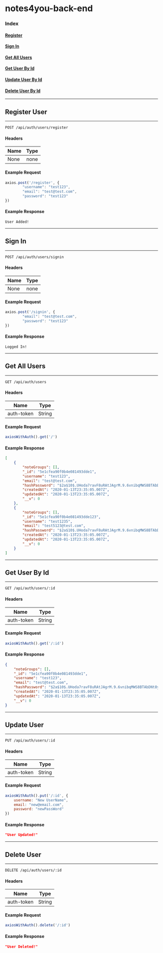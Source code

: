 # notes4you-back-end


### Index


#### [Register](#register-user)


#### [Sign In](#sign-in)


#### [Get All Users](#get-all-users)


#### [Get User By Id](#get-user-by-id)


#### [Update User By Id](#update-user)


#### [Delete User By Id](#delete_user)




***
## **Register User**
***
`POST /api/auth/users/register`


#### Headers
| Name              | Type            |
| ----------------- |:---------------:|
| None              | none            |

#### Example Request
```javascript
axios.post('/register', {
        "username": "test123",
        "email": "test@test.com",
        "password": "test123"
})
```

#### Example Response
`User Added!`


***
## **Sign In**
***
`POST /api/auth/users/signin`


#### Headers
| Name              | Type            |
| ----------------- |:---------------:|
| None              | none            |

#### Example Request
```javascript
axios.post('/signin', {
        "email": "test@test.com",
        "password": "test123"
})
```

#### Example Response
`Logged In!`



***
## **Get All Users**
***
`GET /api/auth/users`


#### Headers
| Name                    | Type              |
| ----------------------- |:-----------------:|
| auth-token              | String            |

#### Example Request
```javascript
axiosWithAuth().get('/')
```

#### Example Response
```json
[
    {
        "noteGroups": [],
        "_id": "5e1cfea90f0b4e081493dde1",
        "username": "test123",
        "email": "test@test.com",
        "hashPassword": "$2a$10$.UHoda7ravF8uRAtJAgrM.9.6vnibqMWS8BTAbDNt8ylZ1hvKSuGi",
        "createdAt": "2020-01-13T23:35:05.007Z",
        "updatedAt": "2020-01-13T23:35:05.007Z",
        "__v": 0
    },
    {
        "noteGroups": [],
        "_id": "5e1cfea90f0b4e081493dde123",
        "username": "test1235",
        "email": "test5123@test.com",
        "hashPassword": "$2a$10$.UHoda7ravF8uRAtJAgrM.9.6vnibqMWS8BTAbDNt8ylZ1hvKSuGi",
        "createdAt": "2020-01-13T23:35:05.007Z",
        "updatedAt": "2020-01-13T23:35:05.007Z",
        "__v": 0
    }
]
```


***
## **Get User By Id**
***
`GET /api/auth/users/:id`


#### Headers
| Name                    | Type              |
| ----------------------- |:-----------------:|
| auth-token              | String            |

#### Example Request
```javascript
axiosWithAuth().get('/:id')
```

#### Example Response
```json
{
    "noteGroups": [],
    "_id": "5e1cfea90f0b4e081493dde1",
    "username": "test123",
    "email": "test@test.com",
    "hashPassword": "$2a$10$.UHoda7ravF8uRAtJAgrM.9.6vnibqMWS8BTAbDNt8ylZ1hvKSuGi",
    "createdAt": "2020-01-13T23:35:05.007Z",
    "updatedAt": "2020-01-13T23:35:05.007Z",
    "__v": 0
}
```



***
## **Update User**
***
`PUT /api/auth/users/:id`


#### Headers
| Name                    | Type              |
| ----------------------- |:-----------------:|
| auth-token              | String            |

#### Example Request
```javascript
axiosWithAuth().put('/:id', {
    username: "New UserName",
    email: "new@email.com",
    password: "newPassWord"
})
```

#### Example Response
```json
"User Updated!"
```

***
## **Delete User**
***
`DELETE /api/auth/users/:id`


#### Headers
| Name                    | Type              |
| ----------------------- |:-----------------:|
| auth-token              | String            |

#### Example Request
```javascript
axiosWithAuth().delete('/:id')
```

#### Example Response
```json
"User Deleted!"
```
